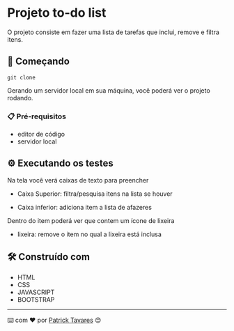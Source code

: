 # Projeto to-do list

O projeto consiste em fazer uma lista de tarefas que inclui, remove e filtra itens. 

## 🚀 Começando

```
git clone
```
Gerando um servidor local em sua máquina, você poderá ver o projeto rodando.

### 📋 Pré-requisitos

- editor de código
- servidor local 

## ⚙️ Executando os testes

Na tela você verá caixas de texto para preencher
- Caixa Superior: filtra/pesquisa itens na lista se houver

- Caixa inferior: adiciona item a lista de afazeres

Dentro do item poderá ver que contem um ícone de lixeira
- lixeira: remove o item no qual a lixeira está inclusa




## 🛠️ Construído com


* HTML
* CSS
* JAVASCRIPT
* BOOTSTRAP





---
⌨️ com ❤️ por [Patrick Tavares](https://www.linkedin.com/in/patricktavares20/) 😊